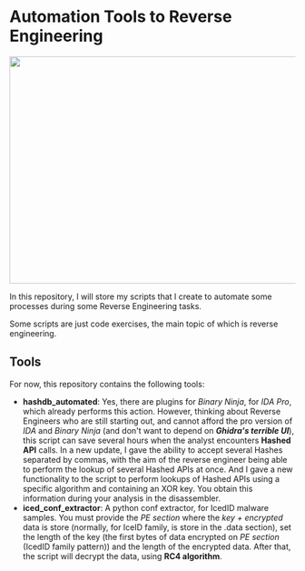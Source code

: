# Automation Tools to Reverse Engineering

<p align="center">
  <img src="https://user-images.githubusercontent.com/26800596/168480566-89c9c935-20e3-4745-ba34-0a5a8236489d.png" width="600" height="400">
</p>

In this repository, I will store my scripts that I create to automate some processes during some Reverse Engineering tasks.

Some scripts are just code exercises, the main topic of which is reverse engineering.

## Tools

For now, this repository contains the following tools:

- **hashdb_automated**: Yes, there are plugins for *Binary Ninja*, for *IDA Pro*, which already performs this action. However, thinking about Reverse Engineers who are still starting out, and cannot afford the pro version of *IDA* and *Binary Ninja* (and don't want to depend on ***Ghidra's terrible UI***), this script can save several hours when the analyst encounters **Hashed API** calls. In a new update, I gave the ability to accept several Hashes separated by commas, with the aim of the reverse engineer being able to perform the lookup of several Hashed APIs at once. And I gave a new functionality to the script to perform lookups of Hashed APIs using a specific algorithm and containing an XOR key. You obtain this information during your analysis in the disassembler.
- **iced_conf_extractor**: A python conf extractor, for IcedID malware samples. You must provide the *PE section* where the *key + encrypted* data is store (normally, for IceID family, is store in the .data section), set the length of the key (the first bytes of data encrypted on *PE section* (IcedID family pattern)) and the length of the encrypted data. After that, the script will decrypt the data, using **RC4 algorithm**.
